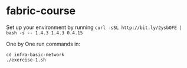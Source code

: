 # fabric-course
Set up your environment by running 
`curl -sSL http://bit.ly/2ysbOFE | bash -s -- 1.4.3 1.4.3 0.4.15`

One by One run commands in:
```
cd infra-basic-network
./exercise-1.sh
```
